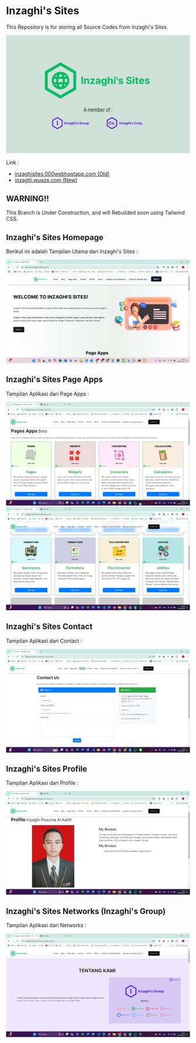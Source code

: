 # Inzaghi's Sites

This Repository is for storing all Source Codes from Inzaghi's Sites.

![Inzaghi's Sites](/isites-php/images/inzaghis-sites-by-inzaghis-group-corp.png)

Link :

- [inzaghisites.000webhostapp.com (Old)](https://inzaghisites.000webhostapp.com)
- [inzaghi.wuaze.com (New)](https://inzaghi.wuaze.com)

## WARNING!!

This Branch is Under Construction, and will Rebuilded soon using Tailwind CSS.

## Inzaghi's Sites Homepage

Berikut ini adalah Tampilan Utama dari Inzaghi's Sites :

![Inzaghi's Sites Homepage](/isites-php/images/inzaghis-sites-homepage-202410.jpg)

## Inzaghi's Sites Page Apps

Tampilan Aplikasi dari Page Apps :

![Pages Apps Inzaghi's Sites](/isites-php/images/inzaghis-sites-pages-apps-1.jpg)
![Pages Apps Inzaghi's Sites](/isites-php/images/inzaghis-sites-pages-apps-2.jpg)

## Inzaghi's Sites Contact

Tampilan Aplikasi dari Contact :

![Contact us Inzaghi's Sites](/isites-php/images/inzaghis-sites-contact.jpg)

## Inzaghi's Sites Profile

Tampilan Aplikasi dari Profile :

![Profile Inzaghi's Sites](/isites-php/images/inzaghis-sites-profile.jpg)

## Inzaghi's Sites Networks (Inzaghi's Group)

Tampilan Aplikasi dari Networks :

![Networks Inzaghi's Sites](/isites-php/images/inzaghis-sites-networks.jpg)
